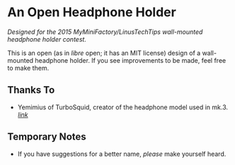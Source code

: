 # An Open Headphone Holder

*Designed for the 2015 MyMiniFactory/LinusTechTips wall-mounted headphone holder contest.*

This is an open (as in *libre* open; it has an MIT license) design of a wall-mounted headphone holder. If you see improvements to be made, feel free to make them.

## Thanks To

- Yemimius of TurboSquid, creator of the headphone model used in mk.3. [*link*](http://www.turbosquid.com/3d-models/3d-headphones-wood/548392)

## Temporary Notes

- If you have suggestions for a better name, *please* make yourself heard.
